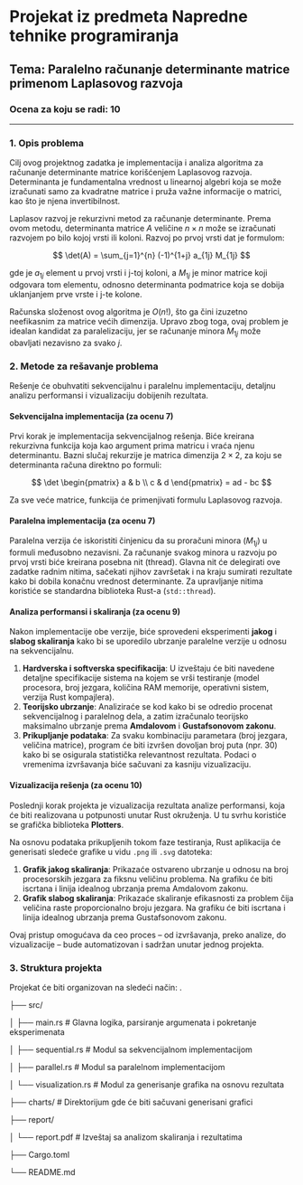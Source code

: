 # Projekat iz predmeta Napredne tehnike programiranja

## Tema: Paralelno računanje determinante matrice primenom Laplasovog razvoja

### Ocena za koju se radi: 10

---

### 1. Opis problema

Cilj ovog projektnog zadatka je implementacija i analiza algoritma za računanje determinante matrice korišćenjem Laplasovog razvoja. Determinanta je fundamentalna vrednost u linearnoj algebri koja se može izračunati samo za kvadratne matrice i pruža važne informacije o matrici, kao što je njena invertibilnost.

Laplasov razvoj je rekurzivni metod za računanje determinante. Prema ovom metodu, determinanta matrice $A$ veličine $n \times n$ može se izračunati razvojem po bilo kojoj vrsti ili koloni. Razvoj po prvoj vrsti dat je formulom:

$$ \det(A) = \sum_{j=1}^{n} (-1)^{1+j} a_{1j} M_{1j} $$

gde je $a_{1j}$ element u prvoj vrsti i j-toj koloni, a $M_{1j}$ je minor matrice koji odgovara tom elementu, odnosno determinanta podmatrice koja se dobija uklanjanjem prve vrste i j-te kolone.

Računska složenost ovog algoritma je $O(n!)$, što ga čini izuzetno neefikasnim za matrice većih dimenzija. Upravo zbog toga, ovaj problem je idealan kandidat za paralelizaciju, jer se računanje minora $M_{1j}$ može obavljati nezavisno za svako $j$.

### 2. Metode za rešavanje problema

Rešenje će obuhvatiti sekvencijalnu i paralelnu implementaciju, detaljnu analizu performansi i vizualizaciju dobijenih rezultata.

#### Sekvencijalna implementacija (za ocenu 7)

Prvi korak je implementacija sekvencijalnog rešenja. Biće kreirana rekurzivna funkcija koja kao argument prima matricu i vraća njenu determinantu. Bazni slučaj rekurzije je matrica dimenzija $2 \times 2$, za koju se determinanta računa direktno po formuli: 

$$
 \det \begin{pmatrix} a & b \\ c & d \end{pmatrix} = ad - bc
$$

Za sve veće matrice, funkcija će primenjivati formulu Laplasovog razvoja.

#### Paralelna implementacija (za ocenu 7)

Paralelna verzija će iskoristiti činjenicu da su proračuni minora ($M_{1j}$) u formuli međusobno nezavisni. Za računanje svakog minora u razvoju po prvoj vrsti biće kreirana posebna nit (thread). Glavna nit će delegirati ove zadatke radnim nitima, sačekati njihov završetak i na kraju sumirati rezultate kako bi dobila konačnu vrednost determinante. Za upravljanje nitima koristiće se standardna biblioteka Rust-a (`std::thread`).

#### Analiza performansi i skaliranja (za ocenu 9)

Nakon implementacije obe verzije, biće sprovedeni eksperimenti **jakog** i **slabog skaliranja** kako bi se uporedilo ubrzanje paralelne verzije u odnosu na sekvencijalnu.

1.  **Hardverska i softverska specifikacija**: U izveštaju će biti navedene detaljne specifikacije sistema na kojem se vrši testiranje (model procesora, broj jezgara, količina RAM memorije, operativni sistem, verzija Rust kompajlera).
2.  **Teorijsko ubrzanje**: Analiziraće se kod kako bi se odredio procenat sekvencijalnog i paralelnog dela, a zatim izračunalo teorijsko maksimalno ubrzanje prema **Amdalovom** i **Gustafsonovom zakonu**.
3.  **Prikupljanje podataka**: Za svaku kombinaciju parametara (broj jezgara, veličina matrice), program će biti izvršen dovoljan broj puta (npr. 30) kako bi se osigurala statistička relevantnost rezultata. Podaci o vremenima izvršavanja biće sačuvani za kasniju vizualizaciju.

#### Vizualizacija rešenja (za ocenu 10)

Poslednji korak projekta je vizualizacija rezultata analize performansi, koja će biti realizovana u potpunosti unutar Rust okruženja. U tu svrhu koristiće se grafička biblioteka **Plotters**.

Na osnovu podataka prikupljenih tokom faze testiranja, Rust aplikacija će generisati sledeće grafike u vidu `.png` ili `.svg` datoteka:
1.  **Grafik jakog skaliranja**: Prikazaće ostvareno ubrzanje u odnosu na broj procesorskih jezgara za fiksnu veličinu problema. Na grafiku će biti iscrtana i linija idealnog ubrzanja prema Amdalovom zakonu.
2.  **Grafik slabog skaliranja**: Prikazaće skaliranje efikasnosti za problem čija veličina raste proporcionalno broju jezgara. Na grafiku će biti iscrtana i linija idealnog ubrzanja prema Gustafsonovom zakonu.

Ovaj pristup omogućava da ceo proces – od izvršavanja, preko analize, do vizualizacije – bude automatizovan i sadržan unutar jednog projekta.

### 3. Struktura projekta

Projekat će biti organizovan na sledeći način:
.

├── src/

│   ├── main.rs         # Glavna logika, parsiranje argumenata i pokretanje eksperimenata

│   ├── sequential.rs   # Modul sa sekvencijalnom implementacijom

│   ├── parallel.rs     # Modul sa paralelnom implementacijom

│   └── visualization.rs # Modul za generisanje grafika na osnovu rezultata

├── charts/             # Direktorijum gde će biti sačuvani generisani grafici

├── report/

│   └── report.pdf      # Izveštaj sa analizom skaliranja i rezultatima

├── Cargo.toml
 
└── README.md
